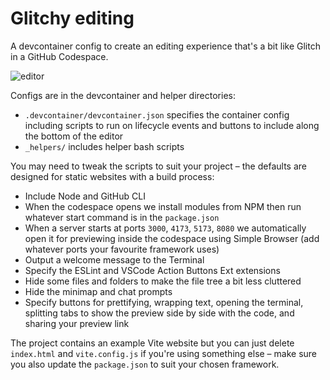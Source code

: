 # Glitchy editing

A devcontainer config to create an editing experience that's a bit like Glitch in a GitHub Codespace.

![editor](https://github.com/user-attachments/assets/efaf9235-9fe8-4772-99c6-aad399c206d0)

Configs are in the devcontainer and helper directories:

* `.devcontainer/devcontainer.json` specifies the container config including scripts to run on lifecycle events and buttons to include along the bottom of the editor
* `_helpers/` includes helper bash scripts

You may need to tweak the scripts to suit your project – the defaults are designed for static websites with a build process:

* Include Node and GitHub CLI
* When the codespace opens we install modules from NPM then run whatever start command is in the `package.json`
* When a server starts at ports `3000`, `4173`, `5173`, `8080` we automatically open it for previewing inside the codespace using Simple Browser (add whatever ports your favourite framework uses)
* Output a welcome message to the Terminal
* Specify the ESLint and VSCode Action Buttons Ext extensions
* Hide some files and folders to make the file tree a bit less cluttered
* Hide the minimap and chat prompts
* Specify buttons for prettifying, wrapping text, opening the terminal, splitting tabs to show the preview side by side with the code, and sharing your preview link

The project contains an example Vite website but you can just delete `index.html` and `vite.config.js` if you're using something else – make sure you also update the `package.json` to suit your chosen framework.
